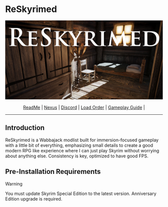 # ReSkyrimed
![Banner](https://github.com/Abi822/ReSkyrimed/blob/main/Images/logo.png?raw=true)
<p align="center">
  <a href="">ReadMe</a> |
  <a href="">Nexus</a> |
  <a href="">Discord</a> |
  <a href="https://loadorderlibrary.com/lists/">Load Order</a> |
  <a href=".md">Gameplay Guide</a> |
</p>

---
## Introduction
ReSkyrimed is a Wabbajack modlist built for immersion-focused gameplay with a little bit of everything, emphasizing small details to create a good modern RPG like experience where I can just play Skyrim without worrying about anything else. Consistency is key, optimized to have good FPS.

## Pre-Installation Requirements
> [!Warning]
> You must update Skyrim Special Edition to the latest version. Anniversary Edition upgrade is required.